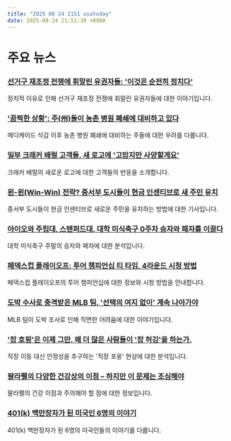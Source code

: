 ```yaml
---
title: "2025 08 24 2151 usatoday"
date: 2025-08-24 21:51:39 +0900
---
```


# 주요 뉴스

### [선거구 재조정 전쟁에 휘말린 유권자들: '이것은 순전히 정치다'](https://www.usatoday.com/story/news/politics/2025/08/24/texas-california-redistricting-war-newsom-trump-new-map/85775690007/)
  정치적 이유로 인해 선거구 재조정 전쟁에 휘말린 유권자들에 대한 이야기입니다.
### ['끔찍한 상황': 주(州)들이 농촌 병원 폐쇄에 대비하고 있다](https://www.usatoday.com/story/news/politics/2025/08/24/rural-america-braces-for-hospital-closures-after-medicaid-cuts/85723643007/)
  메디케이드 삭감 이후 농촌 병원 폐쇄에 대비하는 주들에 대한 우려를 다룹니다.
### [일부 크래커 배럴 고객들, 새 로고에 '고맙지만 사양할게요'](https://www.usatoday.com/story/graphics/2025/08/22/new-cracker-barrel-logo-rebrand-changes/85774965007/)
  크래커 배럴의 새로운 로고에 대한 고객들의 반응을 소개합니다.
### [윈-윈(Win-Win) 전략? 중서부 도시들이 현금 인센티브로 새 주민 유치](https://www.usatoday.com/story/news/nation/2025/08/24/cities-pay-people-move-incentives/85632381007/)
  중서부 도시들이 현금 인센티브로 새로운 주민을 유치하는 방법에 대한 기사입니다.
### [아이오와 주립대, 스탠퍼드대, 대학 미식축구 0주차 승자와 패자를 이끌다](https://www.usatoday.com/story/sports/ncaaf/2025/08/23/college-football-winners-losers-week-0/85803442007/)
  대학 미식축구 주말의 승자와 패자에 대한 분석입니다.
### [페덱스컵 플레이오프: 투어 챔피언십 티 타임, 4라운드 시청 방법](https://www.usatoday.com/story/sports/golf/2025/08/24/tour-championship-fedex-cup-playoffs-live-updates-standings/85800580007/)
  페덱스컵 플레이오프의 투어 챔피언십에 대한 정보와 시청 방법을 안내합니다.
### [도박 수사로 충격받은 MLB 팀, '선택의 여지 없이' 계속 나아가야](https://www.usatoday.com/story/sports/mlb/columnist/bob-nightengale/2025/08/24/guardians-mlb-gambling-investigation-emmanuel-clase-luis-ortiz/85804280007/)
  MLB 팀이 도박 조사로 인해 직면한 어려움에 대한 이야기입니다.
### ['잡 호핑'은 이제 그만. 왜 더 많은 사람들이 '잡 허깅'을 하는가.](https://www.usatoday.com/story/money/2025/08/21/job-hugging-tough-labor-market/85765799007/)
  직장 이동 대신 안정성을 추구하는 '직장 포옹' 현상에 대한 분석입니다.
### [팔라펠의 다양한 건강상의 이점 – 하지만 이 문제는 조심해야](https://www.usatoday.com/story/life/health-wellness/2025/08/24/what-is-falafel/85749461007/)
  팔라펠의 건강 이점과 주의해야 할 점에 대한 정보입니다.
### [401(k) 백만장자가 된 미국인 6명의 이야기](https://www.usatoday.com/story/money/2025/08/24/401k-millionaires-retirement-planning-save-money/85437667007/)
  401(k) 백만장자가 된 6명의 미국인들의 이야기를 다룹니다.